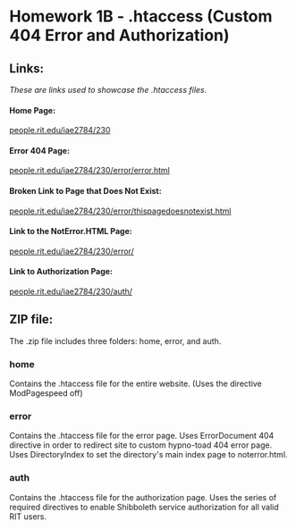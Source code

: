 # Homework 1B - .htaccess (Custom 404 Error and Authorization)

## Links:
*These are links used to showcase the .htaccess files.*

#### Home Page:
[people.rit.edu/iae2784/230](https://people.rit.edu/iae2784/230/ "Link to Homepage for IGME 230 class.")

#### Error 404 Page:
[people.rit.edu/iae2784/230/error/error.html](https://people.rit.edu/iae2784/230/error/error.html "Link to custom 404 error page for IGME 230 class.")

#### Broken Link to Page that Does Not Exist:
[people.rit.edu/iae2784/230/error/thispagedoesnotexist.html](https://people.rit.edu/iae2784/230/error/thispagedoesnotexist.html "Link to a page that doesn't exist.")

#### Link to the NotError.HTML Page:
[people.rit.edu/iae2784/230/error/](https://people.rit.edu/iae2784/230/error/ "Link to NotError.HTML page for IGME 230 class.")

#### Link to Authorization Page:
[people.rit.edu/iae2784/230/auth/](https://people.rit.edu/iae2784/230/auth/myPage.html "Link to page requiring authorization on the website.") 

## ZIP file:
The .zip file includes three folders: home, error, and auth.

### home
Contains the .htaccess file for the entire website.
(Uses the directive ModPagespeed off)

### error
Contains the .htaccess file for the error page.
Uses ErrorDocument 404 directive in order to redirect site to custom hypno-toad 404 error page.
Uses DirectoryIndex to set the directory's main index page to noterror.html.

### auth
Contains the .htaccess file for the authorization page.
Uses the series of required directives to enable Shibboleth service authorization for all valid RIT users.
